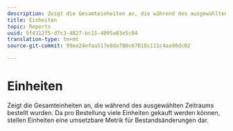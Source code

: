 ```yaml
---
description: Zeigt die Gesamteinheiten an, die während des ausgewählten Zeitraums bestellt wurden. Da pro Bestellung viele Einheiten gekauft werden können, stellen Einheiten eine umsetzbare Metrik für Bestandsänderungen dar.
title: Einheiten
topic: Reports
uuid: 5f4312f5-d7c3-4827-bc15-4095a83e5c04
translation-type: tm+mt
source-git-commit: 99ee24efaa517e8da700c67818c111c4aa90dc02

---
```



# Einheiten

Zeigt die Gesamteinheiten an, die während des ausgewählten Zeitraums bestellt wurden. Da pro Bestellung viele Einheiten gekauft werden können, stellen Einheiten eine umsetzbare Metrik für Bestandsänderungen dar.

